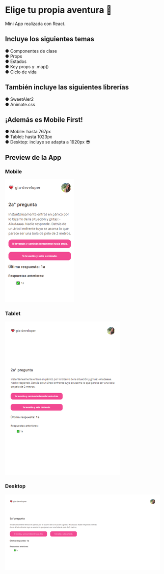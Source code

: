 # Elige tu propia aventura 🚀

Mini App realizada con React.

<h2>Incluye los siguientes temas</h2>

● Componentes de clase <br />
● Props <br />
● Estados <br />
● Key props y .map() <br />
● Ciclo de vida

<h2>También incluye las siguientes librerías</h2>

● SweetAler2 <br />
● Animate.css

<h2>¡Además es Mobile First!</h2>
● Mobile: hasta 767px <br />
● Tablet: hasta 1023px <br />
● Desktop: incluye se adapta a 1920px 😎

<h2>Preview de la App</h2>

<h3>Mobile</h3>
<img src="src/img/mobile.png" alt="Mobile" style="height: 400px" />

<h3>Tablet</h3>
<img src="src/img/tablet.png" alt="Tablet" style="height: 500px" />

<h3>Desktop</h3>
<img src="src/img/desktop.png" alt="Desktop" />

